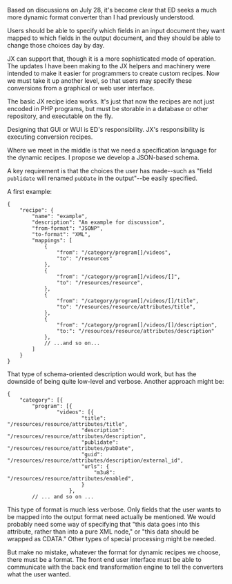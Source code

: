 
Based on discussions on July 28, it's become clear that ED
seeks a much more dynamic format converter than I had
previously understood.

Users should be able to specify which fields in an input
document they want mapped to which fields in the output
document, and they should be able to change those choices
day by day.

JX can support that, though it is a more sophisticated mode
of operation. The updates I have been making to the JX
helpers and machinery were intended to make it easier for
programmers to create custom recipes. Now we must take it
up another level, so that users may specify these conversions
from a graphical or web user interface.

The basic JX recipe idea works. It's just that now the
recipes are not just encoded in PHP programs, but must
be storable in a database or other repository, and
executable on the fly.

Designing that GUI or WUI is ED's responsibility. JX's
responsibility is executing conversion recipes.

Where we meet in the middle is that we need a specification
language for the dynamic recipes. I propose we develop a
JSON-based schema.

A key requirement is that the choices the user has made--such
as "field `publidate` will renamed `pubDate` in the output"--be
easily specified.

A first example:

    {
        "recipe": {
            "name": "example",
            "description": "An example for discussion",
            "from-format": "JSONP",
            "to-format": "XML",
            "mappings": [
                {
                    "from": "/category/program[]/videos",
                    "to": "/resources"
                },
                {
                    "from": "/category/program[]/videos/[]",
                    "to": "/resources/resource",
                },
                {
                    "from": "/category/program[]/videos/[]/title",
                    "to": "/resources/resource/attributes/title",
                },
                {
                    "from": "/category/program[]/videos/[]/description",
                    "to:": "/resources/resource/attributes/description"
                },
                // ...and so on...
            ]
        }
    }

That type of schema-oriented description would work, but has
the downside of being quite low-level and verbose. Another
approach might be:

    {
        "category": [{
            "program": [{
                    "videos": [{
                            "title": "/resources/resource/attributes/title",
                            "description": "/resources/resource/attributes/description",
                            "publidate": "/resources/resource/attributes/pubDate",
                            "guid": "/resources/resource/attributes/description/external_id",
                            "urls": {
                                "m3u8": "/resources/resource/attributes/enabled",
                            }
                        },
            // ... and so on ...

This type of format is much less verbose. Only fields that the user wants to be
mapped into the output format need actually be mentioned. We would probably need
some way of specifying that "this data goes into this attribute, rather than into
a pure XML node," or "this data should be wrapped as CDATA." Other types of
special processing might be needed.

But make no mistake, whatever the format for dynamic recipes we choose, there must be a format.
The front end user interface must be able to communicate with the back end transformation
engine to tell the converters what the user wanted.